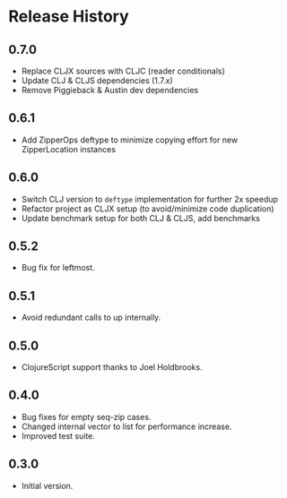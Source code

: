 # Release History

## 0.7.0

* Replace CLJX sources with CLJC (reader conditionals)
* Update CLJ & CLJS dependencies (1.7.x)
* Remove Piggieback & Austin dev dependencies

## 0.6.1

* Add ZipperOps deftype to minimize copying effort for new ZipperLocation instances

## 0.6.0

* Switch CLJ version to `deftype` implementation for further 2x speedup
* Refactor project as CLJX setup (to avoid/minimize code duplication)
* Update benchmark setup for both CLJ & CLJS, add benchmarks

## 0.5.2

* Bug fix for leftmost.

## 0.5.1

* Avoid redundant calls to up internally.

## 0.5.0

* ClojureScript support thanks to Joel Holdbrooks.

## 0.4.0

* Bug fixes for empty seq-zip cases.
* Changed internal vector to list for performance increase.
* Improved test suite.

## 0.3.0

* Initial version.
